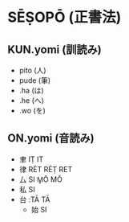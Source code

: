 # SĒṢOPŌ (正書法)

## KUN.yomi (訓読み)

* pito (人)
* pude (筆)
* .ha (は)
* .he (へ)
* .wo (を)

## ON.yomi (音読み)

* 聿 IṬ IT
 * 律 RĖT RĖṬ RET
* 厶 SI M̥Ō MǑ
 * 私 SI
 * 台 :TĀ TĀ
    * 始 SI

